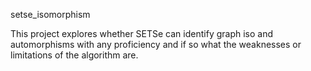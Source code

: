 setse_isomorphism

This project explores whether SETSe can identify graph iso and automorphisms with any proficiency and if so what the weaknesses or limitations of the algorithm are.
